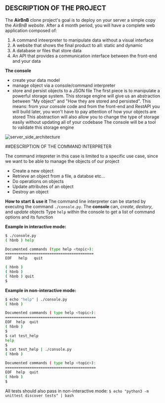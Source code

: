 ## DESCRIPTION OF THE PROJECT

The **AirBnB** clone project's goal is to deploy on your server a simple copy the *AirBnB website*.
After a 4 month period, you will have a complete web application composed of:
1. A command inteerpreter to manipulate data without a visual interface
2. A website that shows the final product to all: static and dynamic
3. A database or files that store data
4. An API that provides a communication interface between the front-end and your data

**The console**
- create your data model
- manage object via a console/command interpreter
- store and persist objects to a JSON file
The first piece is to manipulate a powerful storage system. This storage engine will give us an abstraction between "My object" and "How they are stored and persisted".
This means: from your console code and from the front-end and RestAPI you will build later, you won't have to pay attention of how your objects are stored
This abstraction will also allow you to change the type of storage easily without updating all of your codebase
The console will be a tool to validate this storage engine

![server_side_architecture](https://s3.amazonaws.com/alx-intranet.hbtn.io/uploads/medias/2018/6/815046647d23428a14ca.png?X-Amz-Algorithm=AWS4-HMAC-SHA256&X-Amz-Credential=AKIARDDGGGOUSBVO6H7D%2F20220803%2Fus-east-1%2Fs3%2Faws4_request&X-Amz-Date=20220803T081237Z&X-Amz-Expires=86400&X-Amz-SignedHeaders=host&X-Amz-Signature=64e4a888949711111022a28ada6e59387f776835b677193a955d06bbd1651bbf)

##DESCRIPTION OF THE COMMAND INTERPRETER

The command intepreter in this case is limited to a specific use case, since we want to be able to manage the objects of our project
- Create a new object
- Retrieve an object from a file, a databse etc...
- Do operations on objects
- Update attributes of an object
- Destroy an object

**How to start & use it**
The command line interpreter can be started by executng the command `./console.py`. The **console** can, *create*, *destory*, and *update* objects
Type `help` within the console to get a list of command options and its function

**Example in interactive mode:**
```bash
$ ./console.py
( hbnb ) help

Documented commands (type help <topic>):
========================================
EOF   help   quit

( hbnb )
( hbnb )
( hbnb ) quit
$
```
**Example in non-interactive mode:**
```bash
$ echo "help" | ./console.py
( hbnb )

Documented commands ( type help <topic>):
=========================================
EOF  help  quit
( hbnb )
$
$ cat test_help
help
$
$ cat test_help | ./console.py
( hbnb )

Documented commands ( type help <topic>):
=========================================
EOF  help  quit
( hbnb )
$
```

All tests should also pass in non-interactive mode: `$ echo "python3 -m unittest discover tests" | bash`
